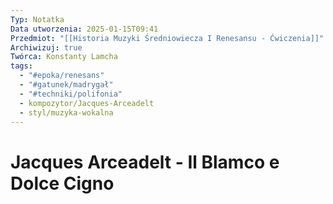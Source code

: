 ```yaml
---
Typ: Notatka
Data utworzenia: 2025-01-15T09:41
Przedmiot: "[[Historia Muzyki Średniowiecza I Renesansu - Ćwiczenia]]"
Archiwizuj: true
Twórca: Konstanty Lamcha
tags:
  - "#epoka/renesans"
  - "#gatunek/madrygał"
  - "#techniki/polifonia"
  - kompozytor/Jacques-Arceadelt
  - styl/muzyka-wokalna
---
```

# Jacques Arceadelt - Il Blamco e Dolce Cigno
